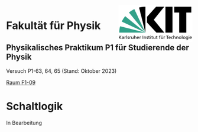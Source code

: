 <img src="../figures/Logo_KIT.svg" width="200" style="float:right;" />

# Fakultät für Physik

## Physikalisches Praktikum P1 für Studierende der Physik

Versuch P1-63, 64, 65 (Stand: Oktober 2023)

[Raum F1-09](https://labs.physik.kit.edu/img/Praktikum/Lageplan_P1.png)



# Schaltlogik

In Bearbeitung

